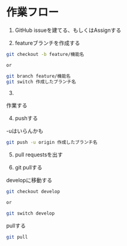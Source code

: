 # 作業フロー

1. GitHub issueを建てる、もしくはAssignする

2. featureブランチを作成する

```bash
git checkout -b feature/機能名

or

git branch feature/機能名
git switch 作成したブランチ名
```

3.

作業する

4. pushする

-uはいらんかも

```bash
git push -u origin 作成したブランチ名
```

5. pull requestsを出す

6. git pullする

developに移動する

```bash
git checkout develop

or

git switch develop
```

pullする

```bash
git pull
```

